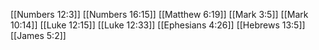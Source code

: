 [[Numbers 12:3]]
[[Numbers 16:15]]
[[Matthew 6:19]]
[[Mark 3:5]]
[[Mark 10:14]]
[[Luke 12:15]]
[[Luke 12:33]]
[[Ephesians 4:26]]
[[Hebrews 13:5]]
[[James 5:2]]
